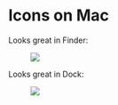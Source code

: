 # Icons on Mac
Looks great in Finder:

<figure class="image"><img src="Icons on Mac_image.png"></figure>

Looks great in Dock:

<figure class="image"><img src="1_Icons on Mac_image.png"></figure>